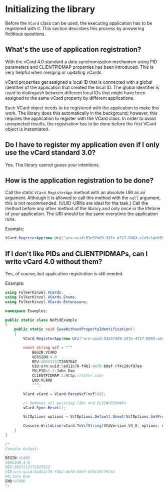 ﻿# Initializing the library
Before the `VCard` class can be used, the executing application has to be registered with it.
This section describes this process by answering fictitious questions.
## What's the use of application registration?
With the vCard 4.0 standard a data synchronization mechanism using PID parameters and CLIENTPIDMAP
properties has been introduced. This is very helpful when merging or updating vCards.

vCard properties get assigned a local ID that is connected with a global identifier of the application
that created the local ID. The global identifier is used to distinguish between different local IDs 
that might have been assigned to the same vCard property by different applications.

Each VCard object needs to be registered with the application to make this work. The library does this 
automatically in the background; however, this requires the application to register with the VCard 
class. In order to avoid unexpected results, the registration has to be done before the first VCard
object is instantiated.
## Do I have to register my application even if I only use the vCard standard 3.0?
Yes. The library cannot guess your intentions.
## How is the application registration to be done?
Call the static `VCard.RegisterApp` method with an absolute URI as an argument. Although it is 
allowed to call this method with the `null` argument, this is
not recommended. (UUID-URNs are ideal for the task.) Call the method before any other
method of the library and only once in the lifetime of your application. The URI
should be the same everytime the application runs.

Example:
```csharp
VCard.RegisterApp(new Uri("urn:uuid:53e374d9-337e-4727-8803-a1e9c14e0556"));
```
## If I don't like PIDs and CLIENTPIDMAPs, can I write vCard 4.0 without them?
Yes, of course, but application registration is still needed.

Example:
```csharp
using FolkerKinzel.VCards;
using FolkerKinzel.VCards.Enums;
using FolkerKinzel.VCards.Extensions;

namespace Examples;

public static class NoPidExample
{
    public static void SaveWithoutPropertyIdentification()
    {
        VCard.RegisterApp(new Uri("urn:uuid:53e374d9-337e-4727-8803-a1e9c14e0556"));

        const string vcf = """
            BEGIN:VCARD
            VERSION:4.0
            REV:20231121T200704Z
            UID:urn:uuid:5ad11c78-f4b1-4e70-b0ef-6f4c29cf97ea
            FN;PID=1.1:John Doe
            CLIENTPIDMAP:1;http://other.com/
            END:VCARD
            """;

        VCard vCard = VCard.ParseVcf(vcf)[0];

        // Removes all existing PIDs and CLIENTPIDMAPs
        vCard.Sync.Reset();

        VcfOptions options = VcfOptions.Default.Unset(VcfOptions.SetPropertyIDs);

        Console.WriteLine(vCard.ToVcfString(VCdVersion.V4_0, options: options));
    }
}

/*
Console Output:

BEGIN:VCARD
VERSION:4.0
REV:20231121T201552Z
UID:urn:uuid:5ad11c78-f4b1-4e70-b0ef-6f4c29cf97ea
FN:John Doe
END:VCARD
*/
```